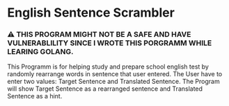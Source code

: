  English Sentence Scrambler
=========================

### ⚠ THIS PROGRAM MIGHT NOT BE A SAFE AND HAVE VULNERABLILITY SINCE I WROTE THIS PORGRAMM WHILE LEARING GOLANG.

This Programm is for helping study and prepare school english test by randomly rearrange words in sentence that user entered.
The User have to enter two values: Target Sentence and Translated Sentence. The Program will show Target Sentence as a rearranged sentence and Translated Sentence as a hint.
